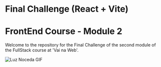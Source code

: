 # Final Challenge (React + Vite)

# FrontEnd Course - Module 2
Welcome to the repository for the Final Challenge of the second module of the FullStack course at 'Vai na Web'.

![Luz Noceda GIF](https://i.pinimg.com/originals/b6/ff/8c/b6ff8c751bc97a83ca761698371e86f2.gif)
